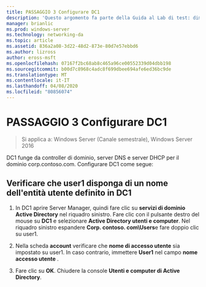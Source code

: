 ```yaml
---
title: PASSAGGIO 3 Configurare DC1
description: 'Questo argomento fa parte della Guida al Lab di test: dimostrazione di DirectAccess con autenticazione OTP e RSA SecurID per Windows Server 2016'
manager: brianlic
ms.prod: windows-server
ms.technology: networking-da
ms.topic: article
ms.assetid: 836a2a08-3d22-48d2-873e-80d7e57ebbd6
ms.author: lizross
author: eross-msft
ms.openlocfilehash: 07167f2bc68ab8c465a96ce00552339d04dbb198
ms.sourcegitcommit: b00d7c8968c4adc8f699dbee694afe6ed36bc9de
ms.translationtype: MT
ms.contentlocale: it-IT
ms.lasthandoff: 04/08/2020
ms.locfileid: "80856074"
---
```

# <a name="step-3-configure-dc1"></a>PASSAGGIO 3 Configurare DC1

>Si applica a: Windows Server (Canale semestrale), Windows Server 2016

DC1 funge da controller di dominio, server DNS e server DHCP per il dominio corp.contoso.com. Configurare DC1 come segue:  
  
## <a name="verify-user1-has-a-user-principal-name-defined-on-dc1"></a>Verificare che user1 disponga di un nome dell'entità utente definito in DC1  
  
1.  In DC1 aprire Server Manager, quindi fare clic su **servizi di dominio Active Directory** nel riquadro sinistro. Fare clic con il pulsante destro del mouse su **DC1** e selezionare **Active Directory utenti e computer**. Nel riquadro sinistro espandere **Corp. contoso. com\Users**e fare doppio clic su user1.  
  
2.  Nella scheda **account** verificare che **nome di accesso utente** sia impostato su user1. In caso contrario, immettere **User1** nel campo **nome accesso utente** .  
  
3.  Fare clic su **OK**. Chiudere la console **Utenti e computer di Active Directory**.  
  


